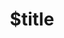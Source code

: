 ---
title: $title
second_title: Aspose.OMR für .NET-API-Referenz
description: $description
type: docs
weight: $weight
url: /de/net/$ref/
---